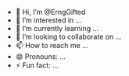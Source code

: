 - 👋 Hi, I’m @ErngGifted
- 👀 I’m interested in ...
- 🌱 I’m currently learning ...
- 💞️ I’m looking to collaborate on ...
- 📫 How to reach me ...
- 😄 Pronouns: ...
- ⚡ Fun fact: ...

<!---
ErngGifted/ErngGifted is a ✨ special ✨ repository because its `README.md` (this file) appears on your GitHub profile.
You can click the Preview link to take a look at your changes.
--->
